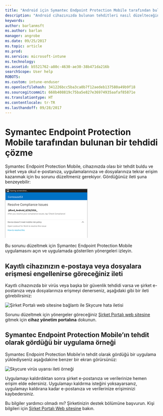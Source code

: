 ```yaml
---
title: "Android için Symantec Endpoint Protection Mobile tarafından bulunan tehditleri çözme | Microsoft Docs"
description: "Android cihazınızda bulunan tehditleri nasıl düzelteceğinizi öğrenin."
keywords: 
author: barlanmsft
ms.author: barlan
manager: angrobe
ms.date: 09/25/2017
ms.topic: article
ms.prod: 
ms.service: microsoft-intune
ms.technology: 
ms.assetid: b5521762-a80c-4630-ae30-38b471da216b
searchScope: User help
ROBOTS: 
ms.custom: intune-enduser
ms.openlocfilehash: 341226bcc5ba3ca0b7f12aedeb137580a49b9f18
ms.sourcegitcommit: 668b408819c75ba5e827e36974935aafaf85871e
ms.translationtype: HT
ms.contentlocale: tr-TR
ms.lasthandoff: 09/28/2017
---
```

# <a name="resolve-a-threat-found-by-symantec-endpoint-protection-mobile"></a>Symantec Endpoint Protection Mobile tarafından bulunan bir tehdidi çözme

Symantec Endpoint Protection Mobile, cihazınızda olası bir tehdit buldu ve şirket veya okul e-postanıza, uygulamalarınıza ve dosyalarınıza tekrar erişim kazanmak için bu sorunu düzeltmeniz gerekiyor. Gördüğünüz ileti şuna benzeyebilir:

![Skycure cihazınızda bir tehdit buldu](./media/lookout-threat-found-android.png)

Bu sorunu düzeltmek için Symantec Endpoint Protection Mobile uygulamasını açın ve uygulamada gösterilen yönergeleri izleyin.

## <a name="what-you-might-see-if-your-enrolled-device-is-blocked-from-accessing-email-or-files"></a>Kayıtlı cihazınızın e-postaya veya dosyalara erişmesi engellenirse göreceğiniz ileti

Kayıtlı cihazınızda bir virüs veya başka bir güvenlik tehdidi varsa ve şirket e-postanıza veya dosyalarınıza erişmeyi denerseniz, aşağıdaki gibi bir ileti görebilirsiniz:

![Şirket Portalı web sitesine bağlantı ile Skycure hata iletisi](./media/skycure-list-of-potential-issues-android.png)

Sorunu düzeltmek için yönergeler göreceğiniz [Şirket Portalı web sitesine](https://portal.manage.microsoft.com) gitmek için **cihaz yönetim portalına** dokunun.

## <a name="example-of-an-app-that-symantec-endpoint-protection-mobile-sees-as-a-threat"></a>Symantec Endpoint Protection Mobile’ın tehdit olarak gördüğü bir uygulama örneği

Symantec Endpoint Protection Mobile’ın tehdit olarak gördüğü bir uygulama yüklediyseniz aşağıdakine benzer bir ekran görürsünüz:

![Skycure virüs uyarısı ileti örneği](./media/skycure-virus-alert-android.png)

Uygulamayı kaldırdıktan sonra şirket e-postanıza ve verilerinize hemen erişim elde edersiniz. Uygulamayı kaldırma isteğini yoksayarsanız, uygulamayı kaldırana kadar e-postanıza ve verilerinize erişiminizi kaybedersiniz.

Bu bilgiler yardımcı olmadı mı? Şirketinizin destek bölümüne başvurun. Kişi bilgileri için [Şirket Portalı Web sitesine](https://portal.manage.microsoft.com) bakın.

